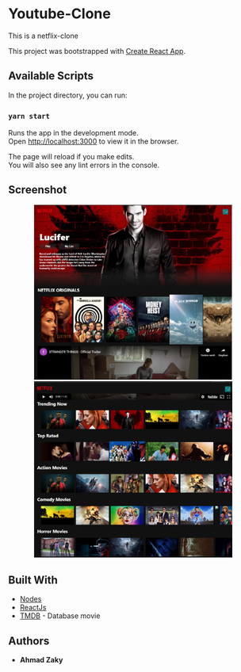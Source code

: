 # Youtube-Clone

This is a netflix-clone

This project was bootstrapped with [Create React App](https://github.com/facebook/create-react-app).

## Available Scripts

In the project directory, you can run:

### `yarn start`

Runs the app in the development mode.<br />
Open [http://localhost:3000](http://localhost:3000) to view it in the browser.

The page will reload if you make edits.<br />
You will also see any lint errors in the console.

## Screenshot

<div align="center">
    <img src="/screenshot/pic1.jpg" width="400px"</img> 
</div>
<div align="center">
    <img src="/screenshot/pic2.jpg" width="400px"</img> 
</div>

## Built With

- [Nodes](https://nodejs.org/en/)
- [ReactJs](https://reactjs.org/)
- [TMDB](https://www.themoviedb.org) - Database movie

## Authors

- **Ahmad Zaky**
